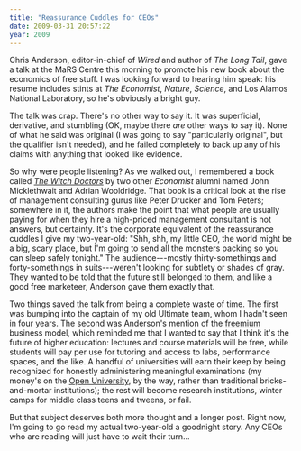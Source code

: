 ```yaml
---
title: "Reassurance Cuddles for CEOs"
date: 2009-03-31 20:57:22
year: 2009
---
```

Chris Anderson, editor-in-chief of <em>Wired</em> and author of <em>The Long Tail</em>, gave a talk at the MaRS Centre this morning to promote his new book about the economics of free stuff.  I was looking forward to hearing him speak: his resume includes stints at <em>The Economist</em>, <em>Nature</em>, <em>Science</em>, and Los Alamos National Laboratory, so he's obviously a bright guy.

The talk was crap.  There's no other way to say it.  It was superficial, derivative, and stumbling (OK, maybe there <em>are</em> other ways to say it).  None of what he said was original (I was going to say "particularly original", but the qualifier isn't needed), and he failed completely to back up any of his claims with anything that looked like evidence.

So why were people listening?  As we walked out, I remembered a book called <a href="http://www.amazon.com/Witch-Doctors-John-Micklethwait/dp/0812928334"><em>The Witch Doctors</em></a> by two other <em>Economist</em> alumni named John Micklethwait and Adrian Wooldridge.  That book is a critical look at the rise of management consulting gurus like Peter Drucker and Tom Peters; somewhere in it, the authors make the point that what people are usually paying for when they hire a high-priced management consultant is not answers, but certainty.  It's the corporate equivalent of the reassurance cuddles I give my two-year-old: "Shh, shh, my little CEO, the world might be a big, scary place, but I'm going to send all the monsters packing so you can sleep safely tonight."  The audience---mostly thirty-somethings and forty-somethings in suits---weren't looking for subtlety or shades of gray.  They wanted to be told that the future still belonged to them, and like a good free marketeer, Anderson gave them exactly that.

Two things saved the talk from being a complete waste of time.  The first was bumping into the captain of my old Ultimate team, whom I hadn't seen in four years.  The second was Anderson's mention of the <a href="http://en.wikipedia.org/wiki/Freemium">freemium</a> business model, which reminded me that I wanted to say that I think it's the future of higher education: lectures and course materials will be free, while students will pay per use for tutoring and access to labs, performance spaces, and the like.  A handful of universities will earn their keep by being recognized for honestly administering meaningful examinations (my money's on the <a href="http://www.open.ac.uk/">Open University</a>, by the way, rather than traditional bricks-and-mortar institutions); the rest will become research institutions, winter camps for middle class teens and tweens, or fail.

But that subject deserves both more thought and a longer post.  Right now, I'm going to go read my actual two-year-old a goodnight story.  Any CEOs who are reading will just have to wait their turn...
